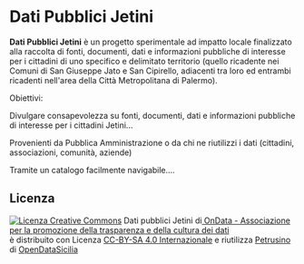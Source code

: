 # Dati Pubblici Jetini
<p>
	<strong>Dati Pubblici Jetini</strong> è un progetto sperimentale ad impatto locale finalizzato alla raccolta di fonti, documenti, dati e informazioni pubbliche di interesse per i cittadini di uno specifico e delimitato territorio (quello ricadente nei Comuni di San Giuseppe Jato e San Cipirello, adiacenti tra loro ed entrambi ricadenti nell'area della Città Metropolitana di Palermo). <br>
</p> Obiettivi:<br>
<p> Divulgare consapevolezza su fonti, documenti, dati e informazioni pubbliche
di interesse per i cittadini Jetini...

Provenienti da Pubblica Amministrazione
o da chi ne riutilizzi i dati (cittadini, associazioni, comunità, aziende)

Tramite un catalogo facilmente navigabile....</p>

## Licenza
<p class="text-center">
	<a rel="license" href="http://creativecommons.org/licenses/by-sa/4.0/"><img alt="Licenza Creative Commons" style="border-width:0" src="https://i.creativecommons.org/l/by-sa/4.0/80x15.png" /></a> <span xmlns:dct="http://purl.org/dc/terms/" property="dct:title">Dati pubblici Jetini</span> di<a xmlns:cc="http://creativecommons.org/ns#" href="http://ondata.it/" property="cc:attributionName" rel="cc:attributionURL"> OnData - Associazione per la promozione della trasparenza e della cultura dei dati</a> <br>è distribuito con Licenza <a rel="license" href="http://creativecommons.org/licenses/by-sa/4.0/">CC-BY-SA 4.0 Internazionale</a> e riutilizza <a href="http://petrusino.opendatasicilia.it/"> Petrusino </a> di <a href="http://opendatgasicilia.it/"> OpenDataSicilia</a>
</p>
